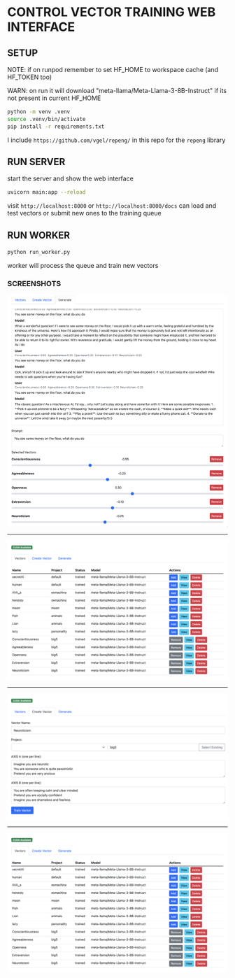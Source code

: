 # CONTROL VECTOR TRAINING WEB INTERFACE

## SETUP


NOTE: if on runpod remember to set HF_HOME to workspace cache (and HF_TOKEN too)

WARN: on run it will download "meta-llama/Meta-Llama-3-8B-Instruct" if its not present in current HF_HOME


```bash
python -m venv .venv
source .venv/bin/activate
pip install -r requirements.txt
```

I include `https://github.com/vgel/repeng/` in this repo for the `repeng` library


## RUN SERVER
start the server and show the web interface

```bash
uvicorn main:app --reload
```

visit `http://localhost:8000` or `http://localhost:8000/docs`
can load and test vectors or submit new ones to the training queue

## RUN WORKER

```bash
python run_worker.py
```
worker will process the queue and train new vectors


### SCREENSHOTS
![Generate](screen_shots/generate.png)

---

![List](screen_shots/list.png)

---

![Create Vector](screen_shots/create.png)

---

![View](screen_shots/list.png)
